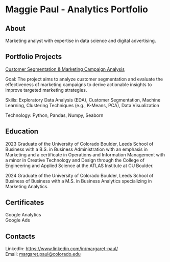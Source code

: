 # Maggie Paul - Analytics Portfolio

## About

Marketing analyst with expertise in data science and digital advertising.

## Portfolio Projects 

[Customer Segmentation & Marketing Campaign Analysis](https://github.com/margaretpaul/Analytics_Portfolio/blob/main/Customer_Segmentation_%26_Marketing_Campaign_Analysis.ipynb)

Goal: The project aims to analyze customer segmentation and evaluate the effectiveness of marketing campaigns to derive actionable insights to improve targeted marketing strategies.

Skills: Exploratory Data Analysis (EDA), Customer Segmentation, Machine Learning, Clustering Techniques (e.g., K-Means, PCA), Data Visualization

Technology: Python, Pandas, Numpy, Seaborn 

## Education 

2023 Graduate of the University of Colorado Boulder, Leeds School of Business with a B.S. in Business Administration with an emphasis in Marketing and a certificate in Operations and Information Management with a minor in Creative Technology and Design through the College of Engineering and Applied Science at the ATLAS Institute at CU Boulder.

2024 Graduate of the University of Colorado Boulder, Leeds School of Business of Business with a M.S. in Business Analytics specializing in Marketing Analytics.

## Certificates 

Google Analytics \
Google Ads 

## Contacts 

LinkedIn: https://www.linkedin.com/in/margaret-paul/ \
Email: margaret.paul@colorado.edu
